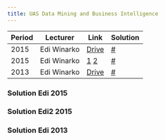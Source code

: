 ```yaml
---
title: UAS Data Mining and Business Intelligence
---
```



| Period        | Lecturer      | Link          | Solution                     |
| ------------- | ------------- | --------      | --------                     |
| 2015          | Edi Winarko   | [Drive][a]    | [#](#solution-edi-2015)      |
| 2015          | Edi Winarko   | [1][a] [2][b] | [#](#solution-edi2-2015)     |
| 2013          | Edi Winarko   | [Drive][d]    | [#](#solution-edi-2013)      |

### Solution Edi 2015

### Solution Edi2 2015

### Solution Edi 2013

[a]: https://drive.google.com/file/d/0B6pLVMZR7J53SkNXNTlFZDlEck0/view?usp=sharing
[b]: https://drive.google.com/file/d/0B6pLVMZR7J53TUN5MHB2LUdpaUE/view?usp=sharing
[c]: https://drive.google.com/file/d/0B6pLVMZR7J53MENqSGlBMm5ncGs/view?usp=sharing
[d]: https://drive.google.com/file/d/0B7D-Si3Wr4-5dEFKT0t1anpwb0U/view?usp=sharing